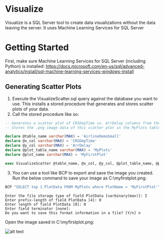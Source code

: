 # Visualize

Visualize is a SQL Server tool to create data visualizations without the data leaving the server. It uses Machine Learning Services for SQL Server

# Getting Started

First, make sure Machine Learning Services for SQL Server (including Python) is installed: https://docs.microsoft.com/en-us/sql/advanced-analytics/install/sql-machine-learning-services-windows-install

## Generating Scatter Plots
1. Execute the VisualizeScatter.sql query against the database you want to use. This installs a stored procedure that generates and stores scatter plots of your data. 
2. Call the stored procedure like so:

```sql
-- Generates a scatter plot of CRSDepTime vs. ArrDelay columns from the AirlineDemoSmall table.
-- Stores the .png image data of this scatter plot in the MyPlots table.

declare @table_name varchar(MAX) = 'AirlineDemoSmall'
declare @x_col varchar(MAX) = 'CRSDepTime'
declare @y_col varchar(MAX) = 'ArrDelay'
declare @plot_table_name varchar(MAX) = 'MyPlots'
declare @plot_name varchar(MAX) = 'MyFirstPlot'

exec VisualizeScatter @table_name, @x_col, @y_col, @plot_table_name, @plot_name
```
3. You can use a tool like BCP to export and save the image you created. Run the below command to save your image as C:\myfirstplot.png:

```cmd
BCP "SELECT top 1 PlotData FROM MyPlots where PlotName = 'MyFirstPlot'" queryout "C:\myfirstplot.png" -T -C RAW -d RevoTestDB
```

```
Enter the file storage type of field PlotData [varbinary(max)]: I
Enter prefix-length of field PlotData [4]: 0
Enter length of field PlotData [0]: 0
Enter field terminator [none]:
Do you want to save this format information in a file? [Y/n] n
```

Open the image saved in C:\myfirstplot.png:

![alt text](https://raw.githubusercontent.com/mmnormyle/visualize/master/myfirstplot.png)
